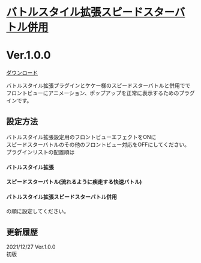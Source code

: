 # [バトルスタイル拡張スピードスターバトル併用](https://raw.githubusercontent.com/nuun888/MZ/master/NUUN_BSEX_Animation_KK_SSBattle.js)
# Ver.1.0.0
[ダウンロード](https://raw.githubusercontent.com/nuun888/MZ/master/NUUN_BSEX_Animation_KK_SSBattle.js)

バトルスタイル拡張プラグインとケケー様のスピードスターバトルと併用ででフロントビューにアニメーション、ポップアップを正常に表示するためのプラグインです。

## 設定方法
バトルスタイル拡張設定用のフロントビューエフェクトをONに  
スピードスターバトルのその他のフロントビュー対応をOFFにしてください。  
プラグインリストの配置順は  
#### バトルスタイル拡張  
#### スピードスターバトル(流れるように疾走する快速バトル)  
#### バトルスタイル拡張スピードスターバトル併用  
の順に設定してください。  

## 更新履歴
2021/12/27 Ver.1.0.0  
初版

